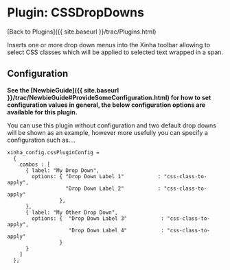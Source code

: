 # Plugin: CSSDropDowns

[Back to Plugins]({{ site.baseurl }}/trac/Plugins.html)

Inserts one or more drop down menus into the Xinha toolbar allowing to select CSS classes which will be applied to selected text wrapped in a span.


## Configuration

**See the [NewbieGuide]({{ site.baseurl }}/trac/NewbieGuide#ProvideSomeConfiguration.html) for how to set configuration values in general, the below configuration options are available for this plugin.**

You can use this plugin without configuration and two default drop downs will be shown as an example, however more usefully you can specify a configuration such as....

```
xinha_config.cssPluginConfig =
  {
    combos : [
      { label: "My Drop Down",
        options: { "Drop Down Label 1"           : "css-class-to-apply",
                   "Drop Down Label 2"           : "css-class-to-apply"                   
                 },
      },
      { label: "My Other Drop Down",
        options: {  "Drop Down Label 3"           : "css-class-to-apply",
                    "Drop Down Label 4"           : "css-class-to-apply"
                 }
      }
    ]
  };
```

